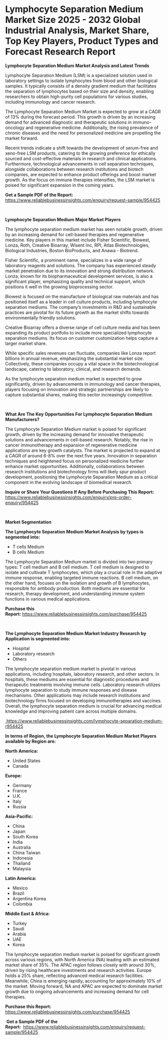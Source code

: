 <p><h1>Lymphocyte Separation Medium Market Size 2025 - 2032 Global Industrial Analysis, Market Share, Top Key Players, Product Types and Forecast Research Report</h1></p><p><strong>Lymphocyte Separation Medium Market Analysis and Latest Trends</strong></p>
<p><p>Lymphocyte Separation Medium (LSM) is a specialized solution used in laboratory settings to isolate lymphocytes from blood and other biological samples. It typically consists of a density gradient medium that facilitates the separation of lymphocytes based on their size and density, enabling researchers to obtain high-purity cell populations for various studies, including immunology and cancer research.</p><p>The Lymphocyte Separation Medium Market is expected to grow at a CAGR of 13% during the forecast period. This growth is driven by an increasing demand for advanced diagnostic and therapeutic solutions in immuno-oncology and regenerative medicine. Additionally, the rising prevalence of chronic diseases and the need for personalized medicine are propelling the market forward.</p><p>Recent trends indicate a shift towards the development of serum-free and xeno-free LSM products, catering to the growing preference for ethically sourced and cost-effective materials in research and clinical applications. Furthermore, technological advancements in cell separation techniques, alongside collaborations between research institutions and biotech companies, are expected to enhance product offerings and boost market growth. As the focus on immune therapies intensifies, the LSM market is poised for significant expansion in the coming years.</p></p>
<p><strong>Get a Sample PDF of the Report:&nbsp;</strong> <a href="https://www.reliablebusinessinsights.com/enquiry/request-sample/954425?utm_campaign=2925&utm_medium=2&utm_source=Github&utm_content=ia&utm_term=18042025&utm_id=lymphocyte-separation-medium">https://www.reliablebusinessinsights.com/enquiry/request-sample/954425</a></p>
<p>&nbsp;</p>
<p><strong>Lymphocyte Separation Medium Major Market Players</strong></p>
<p><p>The lymphocyte separation medium market has seen notable growth, driven by an increasing demand for cell-based therapies and regenerative medicine. Key players in this market include Fisher Scientific, Biowest, Lonza, Roth, Creative Bioarray, Wisent Inc, RPI, Atlas Biotechnologies, Biological Industries, Boston BioProducts, and Anawa - Biotrend.</p><p>Fisher Scientific, a prominent name, specializes in a wide range of laboratory reagents and solutions. The company has experienced steady market penetration due to its innovation and strong distribution network. Lonza, known for its biopharmaceutical development services, is also a significant player, emphasizing quality and technical support, which positions it well in the growing bioprocessing sector.</p><p>Biowest is focused on the manufacture of biological raw materials and has positioned itself as a leader in cell culture products, including lymphocyte separation mediums. The company’s investments in R&D and sustainable practices are pivotal for its future growth as the market shifts towards environmentally friendly solutions.</p><p>Creative Bioarray offers a diverse range of cell culture media and has been expanding its product portfolio to include more specialized lymphocyte separation mediums. Its focus on customer customization helps capture a larger market share.</p><p>While specific sales revenues can fluctuate, companies like Lonza report billions in annual revenue, emphasizing the substantial market size. Collectively, these companies occupy a vital space in the biotechnological landscape, catering to laboratory, clinical, and research demands.</p><p>As the lymphocyte separation medium market is expected to grow significantly, driven by advancements in immunology and cancer therapies, players focusing on innovation and strategic partnerships are likely to capture substantial shares, making this sector increasingly competitive.</p></p>
<p>&nbsp;</p>
<p><strong>What Are The Key Opportunities For Lymphocyte Separation Medium Manufacturers?</strong></p>
<p><p>The Lymphocyte Separation Medium market is poised for significant growth, driven by the increasing demand for innovative therapeutic solutions and advancements in cell-based research. Notably, the rise in cancer immunotherapy and expansion of regenerative medicine applications are key growth catalysts. The market is projected to expand at a CAGR of around 6-8% over the next five years. Innovation in separation techniques and heightened focus on personalized medicine further enhance market opportunities. Additionally, collaborations between research institutions and biotechnology firms will likely spur product development, positioning the Lymphocyte Separation Medium as a critical component in the evolving landscape of biomedical research.</p></p>
<p><strong>Inquire or Share Your Questions If Any Before Purchasing This Report:</strong> <a href="https://www.reliablebusinessinsights.com/enquiry/pre-order-enquiry/954425?utm_campaign=2925&utm_medium=2&utm_source=Github&utm_content=ia&utm_term=18042025&utm_id=lymphocyte-separation-medium">https://www.reliablebusinessinsights.com/enquiry/pre-order-enquiry/954425</a></p>
<p>&nbsp;</p>
<p><strong>Market Segmentation</strong></p>
<p><strong>The Lymphocyte Separation Medium Market Analysis by types is segmented into:</strong></p>
<p><ul><li>T cells Medium</li><li>B cells Medium</li></ul></p>
<p><p>The Lymphocyte Separation Medium market is divided into two primary types: T cell medium and B cell medium. T cell medium is designed to isolate and cultivate T lymphocytes, which play a crucial role in the adaptive immune response, enabling targeted immune reactions. B cell medium, on the other hand, focuses on the isolation and growth of B lymphocytes, responsible for antibody production. Both mediums are essential for research, therapy development, and understanding immune system functions in various medical applications.</p></p>
<p><strong>Purchase this Report:&nbsp;</strong><a href="https://www.reliablebusinessinsights.com/purchase/954425?utm_campaign=2925&utm_medium=2&utm_source=Github&utm_content=ia&utm_term=18042025&utm_id=lymphocyte-separation-medium">https://www.reliablebusinessinsights.com/purchase/954425</a></p>
<p>&nbsp;</p>
<p><strong>The Lymphocyte Separation Medium Market Industry Research by Application is segmented into:</strong></p>
<p><ul><li>Hospital</li><li>Laboratory research</li><li>Others</li></ul></p>
<p><p>The lymphocyte separation medium market is pivotal in various applications, including hospitals, laboratory research, and other sectors. In hospitals, these mediums are essential for diagnostic procedures and therapeutic treatments involving immune cells. Laboratory research utilizes lymphocyte separation to study immune responses and disease mechanisms. Other applications may include research institutions and biotechnology firms focused on developing immunotherapies and vaccines. Overall, the lymphocyte separation medium is crucial for advancing medical knowledge and improving patient care across multiple domains.</p></p>
<p><a href="https://www.reliablebusinessinsights.com/lymphocyte-separation-medium-r954425?utm_campaign=2925&utm_medium=2&utm_source=Github&utm_content=ia&utm_term=18042025&utm_id=lymphocyte-separation-medium">&nbsp;https://www.reliablebusinessinsights.com/lymphocyte-separation-medium-r954425</a></p>
<p><strong>In terms of Region, the Lymphocyte Separation Medium Market Players available by Region are:</strong></p>
<p>
    <p> <strong> North America: </strong>
        <ul>
            <li>United States</li>
            <li>Canada</li>
        </ul>
        </p> 
    <p> <strong> Europe: </strong>
        <ul>
            <li>Germany</li>
            <li>France</li>
            <li>U.K.</li>
            <li>Italy</li>
            <li>Russia</li>
        </ul>
        </p> 
    <p> <strong> Asia-Pacific: </strong>
        <ul>
            <li>China</li>
            <li>Japan</li>
            <li>South Korea</li>
            <li>India</li>
            <li>Australia</li>
            <li>China Taiwan</li>
            <li>Indonesia</li>
            <li>Thailand</li>
            <li>Malaysia</li>
        </ul>
        </p> 
    <p> <strong> Latin America: </strong>
        <ul>
            <li>Mexico</li>
            <li>Brazil</li>
            <li>Argentina Korea</li>
            <li>Colombia</li>
        </ul>
        </p> 
    <p> <strong> Middle East & Africa: </strong>
        <ul>
            <li>Turkey</li>
            <li>Saudi</li>
            <li>Arabia</li>
            <li>UAE</li>
            <li>Korea</li>
        </ul>
    </p>
    </p>
<p><p>The lymphocyte separation medium market is poised for significant growth across various regions, with North America (NA) leading with an estimated market share of 35%. The APAC region follows closely with around 30%, driven by rising healthcare investments and research activities. Europe holds a 25% share, reflecting advanced medical research facilities. Meanwhile, China is emerging rapidly, accounting for approximately 10% of the market. Moving forward, NA and APAC are expected to dominate market growth due to ongoing advancements and increasing demand for cell therapies.</p></p>
<p><strong>Purchase this Report: </strong><a href="https://www.reliablebusinessinsights.com/purchase/954425?utm_campaign=2925&utm_medium=2&utm_source=Github&utm_content=ia&utm_term=18042025&utm_id=lymphocyte-separation-medium">https://www.reliablebusinessinsights.com/purchase/954425</a></p>
<p>&nbsp;<strong>Get a Sample PDF of the Report:&nbsp;&nbsp;</strong><a href="https://www.reliablebusinessinsights.com/enquiry/request-sample/954425?utm_campaign=2925&utm_medium=2&utm_source=Github&utm_content=ia&utm_term=18042025&utm_id=lymphocyte-separation-medium">https://www.reliablebusinessinsights.com/enquiry/request-sample/954425</a></p>
<p><strong></strong></p>
<p><p></p><p></p><p></p></p>